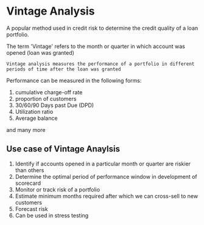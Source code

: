 # Vintage Analysis
A popular method used in credit risk to determine the credit quality of a loan portfolio.

The term 'Vintage' refers to the month or quarter in which account was opened (loan was granted)

```
Vintage analysis measures the performance of a portfolio in different periods of time after the loan was granted
```

Performance can be measured in the following forms:
1. cumulative charge-off rate
2. proportion of customers
3. 30/60/90 Days past Due (DPD)
4. Utilization ratio
5. Average balance

and many more

## Use case of Vintage Anaylsis
1. Identify if accounts opened in a particular month or quarter are riskier than others
2. Determine the optimal period of performance window in development of scorecard
3. Monitor or track risk of a portfolio
4. Estimate minimum months required after which we can cross-sell to new customers
5. Forecast risk
6. Can be used in stress testing
